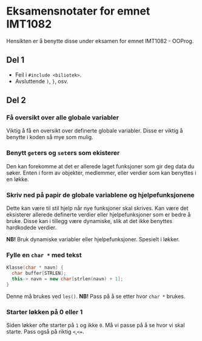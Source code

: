 # Eksamensnotater for emnet IMT1082

Hensikten er å benytte disse under eksamen for emnet IMT1082 - OOProg.

## Del 1

* Feil i `#include <biliotek>`.
* Avsluttende `)`, `}`, osv.

## Del 2


### Få oversikt over alle globale variabler

Viktig å få en oversikt over definerte globale variabler.  Disse er viktig å benytte i koden så mye som mulig.

### Benytt `get`ers og `set`ers som ekisterer

Den kan forekomme at det er allerede laget funksjoner som gir deg data du søker.  Enten i form av objekter, medlemmer, eller verdier som kan benyttes i en løkke.

### Skriv ned på papir de globale variablene og hjelpefunksjonene

Dette kan være til stil hjelp når nye funksjoner skal skrives.  Kan være det eksisterer allerede definerte verdier eller hjelpefunksjoner som er bedre å bruke.  Disse kan i tillegg være dynamiske, slik at det ikke benyttes hardkodede verdier.

**NB!**  Bruk dynamiske variabler eller hjelpefunksjoner.  Spesielt i løkker.

### Fylle en `char *` med tekst

```cpp
Klasse(char * navn) {
  char buffer[STRLEN];
  this-> navn = new char[strlen(navn) + 1];
}
```

Denne må brukes ved `les()`.  **NB!**  Pass på å se etter hvor `char *` brukes.

### Starter løkken på 0 eller 1

Siden løkker ofte starter på `1` og ikke `0`.  Må vi passe på å se hvor vi skal starte.  Pass også på riktig `<`,`<=`.
